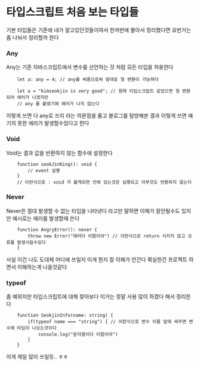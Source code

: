 <h1>타입스크립트 처음 보는 타입들</h1>
기본 타입들은 기존에 내가 알고있던것들이여서 한꺼번에 몰아서 정리했다면 요번거는 좀 나눠서 정리할까 한다

<h3>Any</h3>

Any는 기존 자바스크립트에서 변수를 선언하는 것 처럼 모든 타입을 허용한다
```
    let a: any = 4; // any를 써줌으로써 맘대로 형 변환이 가능하다

    let a = "kimseokjin is very good"; // 원래 타입스크립트 같았으면 형 변환되어 에러가 나겠지만
    // any 를 붙였기에 에러가 나지 않는다
```
이렇게 쓰면 다 any로 쓰지 라는 의문점을 품고 블로그를 탐방해본 결과 이렇게 쓰면 예기치 못한 에러가 발생할수있다고 한다

<h3>Void</h3>

Void는 결과 값을 반환하지 않는 함수에 설정한다
```
    function seokJinKing(): void {
        // event 실행
    }
    // 이런식으로 : void 가 붙게되면 안에 있는것은 실행되고 아무것도 반환하지 않는다
```

<h3>Never</h3>

Never은 절대 발생할 수 없는 타입을 나타낸다 라고만 말하면 이해가 잘안될수도 있지만 예시로는 에러를 발생할때 쓴다

```
    function AngryError(): never {
        throw new Error("에러다 이말이야") // 이런식으로 return 시키지 않고 오류를 발생시킬수있다
    }
```
사실 이건 나도 도대체 어디에 쓰일지 이게 뭔지 잘 이해가 안간다 확실한건 프로젝트 하면서 이해하는게 나을것같다

<h3>typeof</h3>

좀 예외지만 타입스크립트에 대해 찾아보다 이거는 정말 사용 많이 하겠다 해서 정리한다
```
    function SeokjinInfo(name: string) {
        if(typeof name === "string") { // 이런식으로 변수 이름 앞에 써주면 변수에 타입이 나오는것이다
            console.log("문자열이다 이말이야")
        }
    }
```
이게 제일 많이 쓰일듯.. ㅎㅎ

